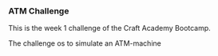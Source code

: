 ### ATM Challenge

This is the week 1 challenge of the Craft Academy Bootcamp.

The challenge os to simulate an ATM-machine